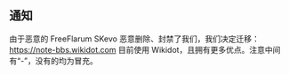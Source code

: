 ## 通知

由于恶意的 FreeFlarum SKevo 恶意删除、封禁了我们，我们决定迁移： https://note-bbs.wikidot.com 目前使用 Wikidot，且拥有更多优点。注意中间有“-”，没有的均为冒充。
